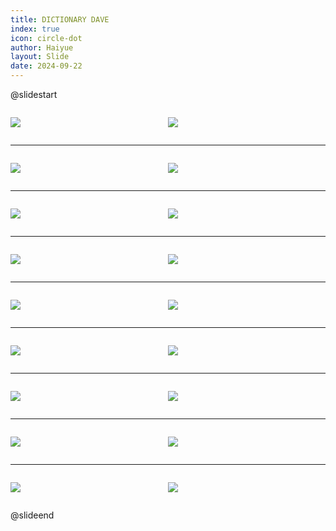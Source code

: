 ```yaml
---
title: DICTIONARY DAVE
index: true
icon: circle-dot
author: Haiyue
layout: Slide
date: 2024-09-22
---
```

 
@slidestart

<div style="display:flex">
<div style="flex:1">

![](https://raw.githubusercontent.com/yclord/reading/refs/heads/master/english/Level-P/DICTIONARY%20DAVE/001.webp)
</div>
<div style="flex:1">

![](https://raw.githubusercontent.com/yclord/reading/refs/heads/master/english/Level-P/DICTIONARY%20DAVE/002.webp)
</div>
</div>

---

<div style="display:flex">
<div style="flex:1">

![](https://raw.githubusercontent.com/yclord/reading/refs/heads/master/english/Level-P/DICTIONARY%20DAVE/003.webp)
</div>
<div style="flex:1">

![](https://raw.githubusercontent.com/yclord/reading/refs/heads/master/english/Level-P/DICTIONARY%20DAVE/004.webp)
</div>
</div>

---

<div style="display:flex">
<div style="flex:1">

![](https://raw.githubusercontent.com/yclord/reading/refs/heads/master/english/Level-P/DICTIONARY%20DAVE/005.webp)
</div>
<div style="flex:1">

![](https://raw.githubusercontent.com/yclord/reading/refs/heads/master/english/Level-P/DICTIONARY%20DAVE/006.webp)
</div>
</div>

---

<div style="display:flex">
<div style="flex:1">

![](https://raw.githubusercontent.com/yclord/reading/refs/heads/master/english/Level-P/DICTIONARY%20DAVE/007.webp)
</div>
<div style="flex:1">

![](https://raw.githubusercontent.com/yclord/reading/refs/heads/master/english/Level-P/DICTIONARY%20DAVE/008.webp)
</div>
</div>

---

<div style="display:flex">
<div style="flex:1">

![](https://raw.githubusercontent.com/yclord/reading/refs/heads/master/english/Level-P/DICTIONARY%20DAVE/009.webp)
</div>
<div style="flex:1">

![](https://raw.githubusercontent.com/yclord/reading/refs/heads/master/english/Level-P/DICTIONARY%20DAVE/010.webp)
</div>
</div>

---

<div style="display:flex">
<div style="flex:1">

![](https://raw.githubusercontent.com/yclord/reading/refs/heads/master/english/Level-P/DICTIONARY%20DAVE/011.webp)
</div>
<div style="flex:1">

![](https://raw.githubusercontent.com/yclord/reading/refs/heads/master/english/Level-P/DICTIONARY%20DAVE/012.webp)
</div>
</div>

---

<div style="display:flex">
<div style="flex:1">

![](https://raw.githubusercontent.com/yclord/reading/refs/heads/master/english/Level-P/DICTIONARY%20DAVE/013.webp)
</div>
<div style="flex:1">

![](https://raw.githubusercontent.com/yclord/reading/refs/heads/master/english/Level-P/DICTIONARY%20DAVE/014.webp)
</div>
</div>

---

<div style="display:flex">
<div style="flex:1">

![](https://raw.githubusercontent.com/yclord/reading/refs/heads/master/english/Level-P/DICTIONARY%20DAVE/015.webp)
</div>
<div style="flex:1">

![](https://raw.githubusercontent.com/yclord/reading/refs/heads/master/english/Level-P/DICTIONARY%20DAVE/016.webp)
</div>
</div>

---

<div style="display:flex">
<div style="flex:1">

![](https://raw.githubusercontent.com/yclord/reading/refs/heads/master/english/Level-P/DICTIONARY%20DAVE/017.webp)
</div>
<div style="flex:1">

![](https://raw.githubusercontent.com/yclord/reading/refs/heads/master/english/Level-P/DICTIONARY%20DAVE/018.webp)
</div>
</div>

@slideend